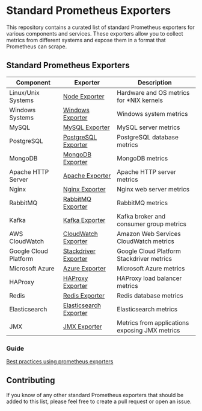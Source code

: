 # Standard Prometheus Exporters

This repository contains a curated list of standard Prometheus exporters for various components and services. These exporters allow you to collect metrics from different systems and expose them in a format that Prometheus can scrape.



## Standard Prometheus Exporters

| Component | Exporter | Description |
|-----------|----------|-------------|
| Linux/Unix Systems | [Node Exporter](https://github.com/prometheus/node_exporter) | Hardware and OS metrics for *NIX kernels |
| Windows Systems | [Windows Exporter](https://github.com/prometheus-community/windows_exporter) | Windows system metrics |
| MySQL | [MySQL Exporter](https://github.com/prometheus/mysqld_exporter) | MySQL server metrics |
| PostgreSQL | [PostgreSQL Exporter](https://github.com/prometheus-community/postgres_exporter) | PostgreSQL database metrics |
| MongoDB | [MongoDB Exporter](https://github.com/percona/mongodb_exporter) | MongoDB metrics |
| Apache HTTP Server | [Apache Exporter](https://github.com/Lusitaniae/apache_exporter) | Apache HTTP server metrics |
| Nginx | [Nginx Exporter](https://github.com/nginxinc/nginx-prometheus-exporter) | Nginx web server metrics |
| RabbitMQ | [RabbitMQ Exporter](https://github.com/rabbitmq/rabbitmq-prometheus) | RabbitMQ metrics |
| Kafka | [Kafka Exporter](https://github.com/danielqsj/kafka_exporter) | Kafka broker and consumer group metrics |
| AWS CloudWatch | [CloudWatch Exporter](https://github.com/prometheus/cloudwatch_exporter) | Amazon Web Services CloudWatch metrics |
| Google Cloud Platform | [Stackdriver Exporter](https://github.com/prometheus-community/stackdriver_exporter) | Google Cloud Platform Stackdriver metrics |
| Microsoft Azure | [Azure Exporter](https://github.com/RobustPerception/azure_metrics_exporter) | Microsoft Azure metrics |
| HAProxy | [HAProxy Exporter](https://github.com/prometheus/haproxy_exporter) | HAProxy load balancer metrics |
| Redis | [Redis Exporter](https://github.com/oliver006/redis_exporter) | Redis database metrics |
| Elasticsearch | [Elasticsearch Exporter](https://github.com/prometheus-community/elasticsearch_exporter) | Elasticsearch metrics |
| JMX | [JMX Exporter](https://github.com/prometheus/jmx_exporter) | Metrics from applications exposing JMX metrics |


### Guide
[Best practices using prometheus exporters](https://last9.io/blog/best-practices-using-and-writing-prometheus-exporters/)

## Contributing

If you know of any other standard Prometheus exporters that should be added to this list, please feel free to create a pull request or open an issue.
